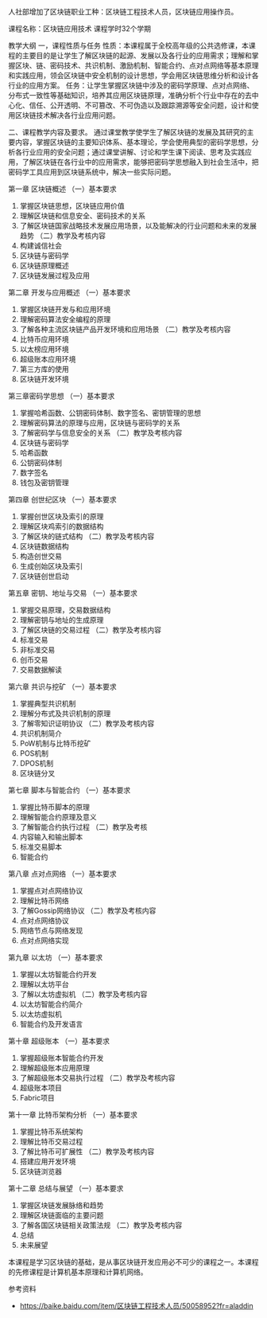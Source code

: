 人社部增加了区块链职业工种：区块链工程技术人员，区块链应用操作员。

课程名称：区块链应用技术 课程学时32个学期

教学大纲
一，课程性质与任务
性质：本课程属于全校高年级的公共选修课，本课程的主要目的是让学生了解区块链的起源、发展以及各行业的应用需求；理解和掌握区块、链、密码技术、共识机制、激励机制、智能合约、点对点网络等基本原理和实践应用，领会区块链中安全机制的设计思想，学会用区块链思维分析和设计各行业的应用方案。
任务：让学生掌握区块链中涉及的密码学原理、点对点网络、分布式一致性等基础知识，培养其应用区块链原理，准确分析个行业中存在的去中心化、信任、公开透明、不可篡改、不可伪造以及跟踪溯源等安全问题，设计和使用区块链技术解决各行业应用问题。

二、课程教学内容及要求。
通过课堂教学使学生了解区块链的发展及其研究的主要内容，掌握区块链的主要知识体系、基本理论，学会使用典型的密码学思想，分析各行业应用的安全问题；通过课堂讲解、讨论和学生课下阅读、思考及实践应用，了解区块链在各行业中的应用需求，能够把密码学思想融入到社会生活中，把密码学工具应用到区块链系统中，解决一些实际问题。

第一章 区块链概述
（一）基本要求
1. 掌握区块链思想，区块链应用价值
2. 理解区块链和信息安全、密码技术的关系
3. 了解区块链国家战略技术发展应用场景，以及能解决的行业问题和未来的发展趋势
（二）教学及考核内容
1. 构建诚信社会
2. 区块链与密码学
3. 区块链原理概述
4. 区块链发展过程及应用

第二章 开发与应用概述
（一）基本要求
1. 掌握区块链开发与和应用环境
2. 理解密码算法安全编程的原理
3. 了解各种主流区块链产品开发环境和应用场景
（二）教学及考核内容
1. 比特币应用环境
2. 以太榜应用环境
3. 超级账本应用环境
4. 第三方库的使用
5. 区块链开发环境

第三章密码学思想
（一）基本要求
1. 掌握哈希函数、公钥密码体制、数字签名、密钥管理的思想
2. 理解密码算法的原理与应用，区块链与密码学的关系
3. 了解密码学与信息安全的关系
（二）教学及考核内容
1. 区块链与密码学
2. 哈希函数
3. 公钥密码体制
4. 数字签名
5. 钱包及密钥管理

第四章 创世纪区块
（一）基本要求
1. 掌握创世区块及索引的原理
2. 理解区块鸡索引的数据结构
3. 了解区块的链式结构
（二）教学及考核内容
1. 区块链数据结构
2. 构造创世交易
3. 生成创始区块及索引
4. 区块链创世启动

第五章 密钥、地址与交易
（一）基本要求
1. 掌握交易原理，交易数据结构
2. 理解密钥与地址的生成原理
3. 了解区块链的交易过程
（二）教学及考核内容
1. 标准交易
2. 非标准交易
3. 创币交易
4. 交易数据解读

第六章 共识与挖矿
（一）基本要求
1. 掌握典型共识机制
2. 理解分布式及共识机制的原理
3. 了解零知识证明协议
（二）教学及考核内容
1. 共识机制简介
2. PoW机制与比特币挖矿
3. POS机制
4. DPOS机制
5. 区块链分叉

第七章 脚本与智能合约
（一）基本要求
1. 掌握比特币脚本的原理
2. 理解智能合约原理及意义
3. 了解智能合约执行过程
（二）教学及考核
1. 内容输入和输出脚本
2. 标准交易脚本
3. 智能合约

第八章 点对点网络
（一）基本要求
1. 掌握点对点网络协议
2. 理解比特币网络
3. 了解Gossip网络协议
（二）教学及考核内容
1. 点对点网络协议
2. 网络节点与网络发现
3. 点对点网络实现

第九章 以太坊
（一）基本要求
1. 掌握以太坊智能合约开发
2. 理解以太坊平台
3. 了解以太坊虚拟机
（二）教学及考核内容
1. 以太坊智能合约简介
2. 以太坊虚拟机
3. 智能合约及开发语言

第十章 超级账本
（一）基本要求
1. 掌握超级账本智能合约开发
2. 理解超级账本应用原理
3. 了解超级账本交易执行过程
（二）教学及考核内容
1. 超级账本项目
2. Fabric项目

第十一章 比特币架构分析
（一）基本要求
1. 掌握比特币系统架构
2. 理解比特币交易过程
3. 了解比特币可扩展性
（二）教学及考核内容
1. 搭建应用开发环境
2. 区块链浏览器

第十二章 总结与展望
（一）基本要求
1. 掌握区块链发展脉络和趋势
2. 理解区块链面临的主要问题
3. 了解各国区块链相关政策法规
（二）教学及考核内容
1. 总结
2. 未来展望

本课程是学习区块链的基础，是从事区块链开发应用必不可少的课程之一。本课程的先修课程是计算机基本原理和计算机网络。

参考资料

* https://baike.baidu.com/item/区块链工程技术人员/50058952?fr=aladdin
